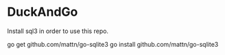 # DuckAndGo

Install sql3 in order to use this repo.

go get github.com/mattn/go-sqlite3
go install github.com/mattn/go-sqlite3
